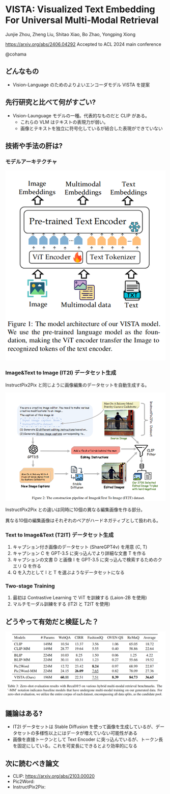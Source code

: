 VISTA: Visualized Text Embedding For Universal Multi-Modal Retrieval
======

Junjie Zhou, Zheng Liu, Shitao Xiao, Bo Zhao, Yongping Xiong

https://arxiv.org/abs/2406.04292
Accepted to ACL 2024 main conference

@cohama

## どんなもの

- Vision-Language のためのよりよいエンコーダモデル VISTA を提案

## 先行研究と比べて何がすごい?

- Vision-Launguage モデルの一種。代表的なものだと CLIP がある。
  - これらの VLM はテキストの表現力が弱い。
  - 画像とテキストを独立に符号化しているが結合した表現ができていない

## 技術や手法の肝は?

### モデルアーキテクチャ

![](vista/arch.png)

### Image&Text to Image (IT2I) データセット生成

InstructPix2Pix と同じように画像編集のデータセットを自動生成する。

![](vista/it2t_dataset.png)

InstructPix2Pix との違いは同時に10個の異なる編集画像を作る部分。

異なる10個の編集画像はそれぞれのペアがハードネガティブとして扱われる。

### Text to Image&Text (T2IT) データセット生成

1. キャプション付き画像のデータセット (ShareGPT4v) を用意 (C, T)
2. キャプション C を GPT-3.5 に突っ込んでより詳細な文書 T を作る
3. キャプションの文書 D と画像 I を GPT-3.5 に突っ込んで検索するためのクエリ Q を作る
4. Q を入力として I と T を選ぶようなデータセットになる

### Two-stage Training

1. 最初は Contrastive Learning で ViT を訓練する (Laion-2B を使用)
2. マルチモーダル訓練をする (IT2I と T2IT を使用)

## どうやって有効だと検証した？

![](vista/result1.png)

## 議論はある?

* IT2I データセットは Stable Diffusion を使って画像を生成しているが、データセットの多様性以上にはデータが増えていない可能性がある
* 画像を直接トークンとして Text Encoder に突っ込んでいるが、トークン長を固定にしている。これを可変長にできるとより効率的になる

## 次に読むべき論文

- CLIP: https://arxiv.org/abs/2103.00020
- Pic2Word:
- InstructPix2Pix:
